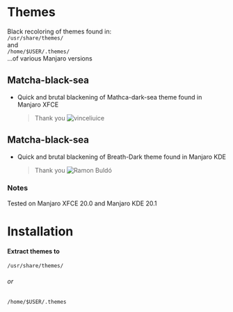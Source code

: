 # Themes
Black recoloring of themes found in:
<br> 
`/usr/share/themes/` 
<br>
and
<br>
`/home/$USER/.themes/`
<br>
...of various Manjaro versions
## Matcha-black-sea
* Quick and brutal blackening of Mathca-dark-sea theme found in Manjaro XFCE
  <br>
  > Thank you ![vinceliuice](https://github.com/vinceliuice/Matcha-gtk-theme)

## Matcha-black-sea
* Quick and brutal blackening of Breath-Dark theme found in Manjaro KDE
  <br>
  > Thank you ![Ramon Buldó](https://gitlab.manjaro.org/artwork/themes/breath-gtk/-/tree/master/Breath-Dark)
  
### Notes
Tested on Manjaro XFCE 20.0 and Manjaro KDE 20.1
# Installation
  #### Extract themes to
  `/usr/share/themes/`
  ###### or 
  `/home/$USER/.themes`

